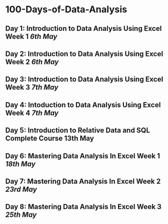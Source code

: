 # 100-Days-of-Data-Analysis

## **Day 1**: Introduction to Data Analysis Using Excel **Week 1**  *6th May*
## **Day 2**: Introduction to Data Analysis Using Excel **Week 2**  *6th May*
## **Day 3**: Introduction to Data Analysis Using Excel **Week 3**  *7th May*
## **Day 4**: Intoduction to Data Analysis Using Excel **Week 4**   *7th May*
## **Day 5**: Introduction to Relative Data and SQL **Complete Course**  **13th May**
## **Day 6**: Mastering Data Analysis In Excel **Week 1**  *18th May*
## **Day 7**: Mastering Data Analysis In Excel **Week 2**  *23rd May*
## **Day 8**: Mastering Data Analysis In Excel **Week 3**  *25th May*
